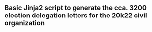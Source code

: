 ## Basic Jinja2 script to generate the cca. 3200 election delegation letters for the 20k22 civil organization

